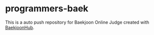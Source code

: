 # programmers-baek
This is a auto push repository for Baekjoon Online Judge created with [BaekjoonHub](https://github.com/BaekjoonHub/BaekjoonHub).
